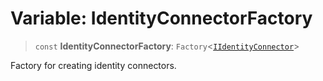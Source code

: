 # Variable: IdentityConnectorFactory

> `const` **IdentityConnectorFactory**: `Factory`\<[`IIdentityConnector`](../interfaces/IIdentityConnector.md)\>

Factory for creating identity connectors.

